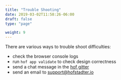 ```yaml
---
title: "Trouble Shooting"
date: 2019-03-02T11:58:26-06:00
draft: false
type: "page"

weight: 9
---
```


There are various ways to trouble shoot difficulties:

- check the browser console logs
- run `hof app validate` to check design correctness
- send a chat message in the [hof gitter](https://gitter.im/hofstadter-io/hof)
- send an email to [support@hofstadter.io](mailto:support@hofstadter.io)


